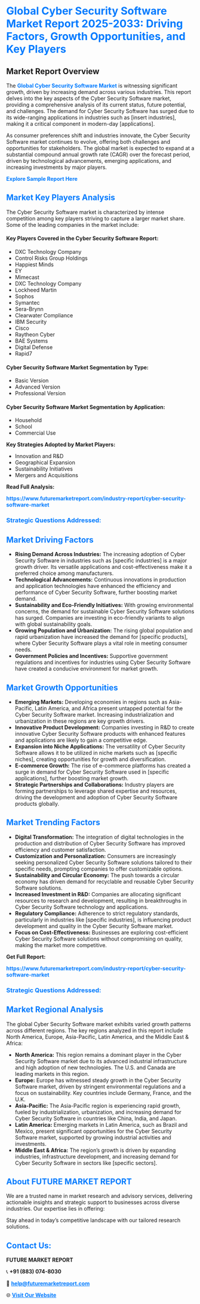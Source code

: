 <h1 style="color: #007BFF;">Global Cyber Security Software Market Report 2025-2033: Driving Factors, Growth Opportunities, and Key Players</h1>

<section id="overview">
<h2>Market Report Overview</h2>
<p>The <a href="https://www.futuremarketreport.com/industry-report/cyber-security-software-market" style="color: #007BFF; text-decoration: none;"><strong>Global Cyber Security Software Market</strong></a> is witnessing significant growth, driven by increasing demand across various industries. This report delves into the key aspects of the Cyber Security Software market, providing a comprehensive analysis of its current status, future potential, and challenges. The demand for Cyber Security Software has surged due to its wide-ranging applications in industries such as [insert industries], making it a critical component in modern-day [applications].</p>
<p>As consumer preferences shift and industries innovate, the Cyber Security Software market continues to evolve, offering both challenges and opportunities for stakeholders. The global market is expected to expand at a substantial compound annual growth rate (CAGR) over the forecast period, driven by technological advancements, emerging applications, and increasing investments by major players.</p>
</section>

<section id="overview">
<p><a href="https://www.futuremarketreport.com/request-sample/reportId=103725" style="color: #007BFF; text-decoration: none;"><strong>Explore Sample Report Here</strong></a></p>
</section>

<section id="key-players">
<h2 style="color: #007BFF;">Market Key Players Analysis</h2>
<p>The Cyber Security Software market is characterized by intense competition among key players striving to capture a larger market share. Some of the leading companies in the market include:</p>
<h4>Key Players Covered in the Cyber Security Software Report:</h4>
<ul><li>DXC Technology Company</li><li>Control Risks Group Holdings</li><li>Happiest Minds</li><li>EY</li><li>Mimecast</li><li>DXC Technology Company</li><li>Lockheed Martin</li><li>Sophos</li><li>Symantec</li><li>Sera-Brynn</li><li>Clearwater Compliance</li><li>IBM Security</li><li>Cisco</li><li>Raytheon Cyber</li><li>BAE Systems</li><li>Digital Defense</li><li>Rapid7</li></ul>
<h4>Cyber Security Software Market Segmentation by Type:</h4>
<ul><li>Basic Version</li><li>Advanced Version</li><li>Professional Version</li></ul>

<h4>Cyber Security Software Market Segmentation by Application:</h4>
<ul><li>Household</li><li>School</li><li>Commercial Use</li></ul>
<p><strong>Key Strategies Adopted by Market Players:</strong></p>
<ul>
<li>Innovation and R&D</li>
<li>Geographical Expansion</li>
<li>Sustainability Initiatives</li>
<li>Mergers and Acquisitions</li>
</ul>
</section>

<section>
<p><strong>Read Full Analysis: </strong></p><a href="https://www.futuremarketreport.com/industry-report/cyber-security-software-market" style="color: #007BFF; text-decoration: none;"><strong>https://www.futuremarketreport.com/industry-report/cyber-security-software-market</strong></a>
<h3 style="color: #007BFF;">Strategic Questions Addressed:</h3>
</section>

<section id="driving-factors">
<h2 style="color: #007BFF;">Market Driving Factors</h2>
<ul>
<li><strong>Rising Demand Across Industries:</strong> The increasing adoption of Cyber Security Software in industries such as [specific industries] is a major growth driver. Its versatile applications and cost-effectiveness make it a preferred choice among manufacturers.</li>
<li><strong>Technological Advancements:</strong> Continuous innovations in production and application technologies have enhanced the efficiency and performance of Cyber Security Software, further boosting market demand.</li>
<li><strong>Sustainability and Eco-Friendly Initiatives:</strong> With growing environmental concerns, the demand for sustainable Cyber Security Software solutions has surged. Companies are investing in eco-friendly variants to align with global sustainability goals.</li>
<li><strong>Growing Population and Urbanization:</strong> The rising global population and rapid urbanization have increased the demand for [specific products], where Cyber Security Software plays a vital role in meeting consumer needs.</li>
<li><strong>Government Policies and Incentives:</strong> Supportive government regulations and incentives for industries using Cyber Security Software have created a conducive environment for market growth.</li>
</ul>
</section>

<section id="growth-opportunities">
<h2 style="color: #007BFF;">Market Growth Opportunities</h2>
<ul>
<li><strong>Emerging Markets:</strong> Developing economies in regions such as Asia-Pacific, Latin America, and Africa present untapped potential for the Cyber Security Software market. Increasing industrialization and urbanization in these regions are key growth drivers.</li>
<li><strong>Innovative Product Development:</strong> Companies investing in R&D to create innovative Cyber Security Software products with enhanced features and applications are likely to gain a competitive edge.</li>
<li><strong>Expansion into Niche Applications:</strong> The versatility of Cyber Security Software allows it to be utilized in niche markets such as [specific niches], creating opportunities for growth and diversification.</li>
<li><strong>E-commerce Growth:</strong> The rise of e-commerce platforms has created a surge in demand for Cyber Security Software used in [specific applications], further boosting market growth.</li>
<li><strong>Strategic Partnerships and Collaborations:</strong> Industry players are forming partnerships to leverage shared expertise and resources, driving the development and adoption of Cyber Security Software products globally.</li>
</ul>
</section>

<section id="trending-factors">
<h2 style="color: #007BFF;">Market Trending Factors</h2>
<ul>
<li><strong>Digital Transformation:</strong> The integration of digital technologies in the production and distribution of Cyber Security Software has improved efficiency and customer satisfaction.</li>
<li><strong>Customization and Personalization:</strong> Consumers are increasingly seeking personalized Cyber Security Software solutions tailored to their specific needs, prompting companies to offer customizable options.</li>
<li><strong>Sustainability and Circular Economy:</strong> The push towards a circular economy has driven demand for recyclable and reusable Cyber Security Software solutions.</li>
<li><strong>Increased Investment in R&D:</strong> Companies are allocating significant resources to research and development, resulting in breakthroughs in Cyber Security Software technology and applications.</li>
<li><strong>Regulatory Compliance:</strong> Adherence to strict regulatory standards, particularly in industries like [specific industries], is influencing product development and quality in the Cyber Security Software market.</li>
<li><strong>Focus on Cost-Effectiveness:</strong> Businesses are exploring cost-efficient Cyber Security Software solutions without compromising on quality, making the market more competitive.</li>
</ul>
</section>

<section>
<p><strong>Get Full Report: </strong></p><a href="https://www.futuremarketreport.com/industry-report/cyber-security-software-market" style="color: #007BFF; text-decoration: none;"><strong>https://www.futuremarketreport.com/industry-report/cyber-security-software-market</strong></a>
<h3 style="color: #007BFF;">Strategic Questions Addressed:</h3>
</section>


<section id="regional-analysis">
<h2 style="color: #007BFF;">Market Regional Analysis</h2>
<p>The global Cyber Security Software market exhibits varied growth patterns across different regions. The key regions analyzed in this report include North America, Europe, Asia-Pacific, Latin America, and the Middle East & Africa:</p>
<ul>
<li><strong>North America:</strong> This region remains a dominant player in the Cyber Security Software market due to its advanced industrial infrastructure and high adoption of new technologies. The U.S. and Canada are leading markets in this region.</li>
<li><strong>Europe:</strong> Europe has witnessed steady growth in the Cyber Security Software market, driven by stringent environmental regulations and a focus on sustainability. Key countries include Germany, France, and the U.K.</li>
<li><strong>Asia-Pacific:</strong> The Asia-Pacific region is experiencing rapid growth, fueled by industrialization, urbanization, and increasing demand for Cyber Security Software in countries like China, India, and Japan.</li>
<li><strong>Latin America:</strong> Emerging markets in Latin America, such as Brazil and Mexico, present significant opportunities for the Cyber Security Software market, supported by growing industrial activities and investments.</li>
<li><strong>Middle East & Africa:</strong> The region’s growth is driven by expanding industries, infrastructure development, and increasing demand for Cyber Security Software in sectors like [specific sectors].</li>
</ul>
</section>

<footer>
<h2 style="color: #007BFF;">About FUTURE MARKET REPORT</h2>
<p>We are a trusted name in market research and advisory services, delivering actionable insights and strategic support to businesses across diverse industries. Our expertise lies in offering:</p>

<p>Stay ahead in today’s competitive landscape with our tailored research solutions.</p>

<h2 style="color: #007BFF;">Contact Us:</h2>
<p><strong>FUTURE MARKET REPORT</strong></p>
<p>📞 <strong>+91 (883) 074-8030</strong></p>
<p>📧 <strong><a href="mailto:help@futuremarketreport.com" style="color: #007BFF;">help@futuremarketreport.com</a></strong></p>
<p>🌐 <strong><a href="https://www.futuremarketreport.com/" style="color: #007BFF;">Visit Our Website</a></strong></p>
</footer>